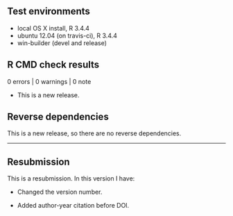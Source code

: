 ## Test environments
* local OS X install, R 3.4.4
* ubuntu 12.04 (on travis-ci), R 3.4.4
* win-builder (devel and release)

## R CMD check results

0 errors | 0 warnings | 0 note

* This is a new release.

## Reverse dependencies

This is a new release, so there are no reverse dependencies.

---

## Resubmission

This is a resubmission. In this version I have:

* Changed the version number. 
  
* Added author-year citation before DOI.

